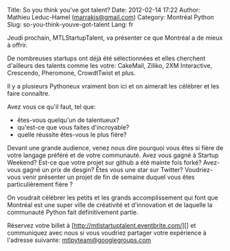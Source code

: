 Title: So you think you&#039;ve got talent?
Date: 2012-02-14 17:22
Author: Mathieu Leduc-Hamel (marrakis@gmail.com)
Category: Montréal Python
Slug: so-you-think-youve-got-talent
Lang: fr

Jeudi prochain, MTLStartupTalent, va présenter ce que Montréal a de
mieux à offrir.

De nombreuses startups ont déjà été sélectionnées et elles cherchent
d'ailleurs des talents comme les votre: CakeMail, Ziliko, 2XM
Interactive, Crescendo, Pheromone, CrowdtTwist et plus.

Il y a plusieurs Pythoneux vraiment bon ici et on aimerait les célébrer
et les faire connaître.

Avez vous ce qu'il faut, tel que:

-   êtes-vous quelqu'un de talentueux?
-   qu'est-ce que vous faites d'incroyable?
-   quelle réussite êtes-vous le plus fière?

</p>
Devant une grande audience, venez nous dire pourquoi vous êtes si fière
de votre langage préféré et de votre communauté. Avez vous gagné à
Startup Weekend? Est-ce que votre projet sur github a été mainte fois
forké? Avez-vous gagné un prix de desgin? Êtes vous une star sur
Twitter? Voudriez-vous venir présenter un projet de fin de semaine
duquel vous êtes particulièrement fière ?

On voudrait célébrer les petits et les grands accomplissement qui font
que Montréal est une super ville de créativité et d'innovation et de
laquelle la communauté Python fait définitivement partie.

Réservez votre billet à [http://mtlstartuptalent.eventbrite.com/][] et
communiquez avec nous si vous voudriez partager votre expérience à
l'adresse suivante: [mtlpyteam@googlegroups.com][]

  [http://mtlstartuptalent.eventbrite.com/]: http://mtlstartuptalent.eventbrite.com/
  [mtlpyteam@googlegroups.com]: mailto:mtlpyteam@googlegroups.com

